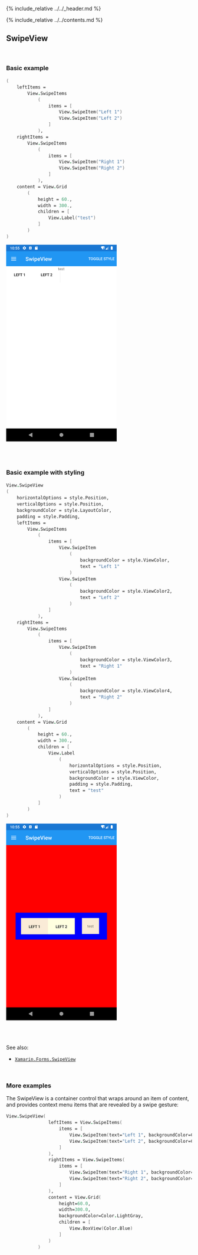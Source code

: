 {% include_relative ../../_header.md %}

{% include_relative ../../contents.md %}

SwipeView
--------

<br /> 

### Basic example


```fsharp 
(
    leftItems =                                 
        View.SwipeItems
            (
                items = [ 
                    View.SwipeItem("Left 1")
                    View.SwipeItem("Left 2")
                ]
            ),
    rightItems =                                 
        View.SwipeItems
            (
                items = [
                    View.SwipeItem("Right 1")
                    View.SwipeItem("Right 2")
                ]
            ),
    content = View.Grid
        (
            height = 60.,
            width = 300.,
            children = [
                View.Label("test")
            ]
        )
)
```

<img src="../../images/views/SwipeView-adr-basic.png" width="300">

<br /> <br /> 

### Basic example with styling

```fsharp 
View.SwipeView
(
    horizontalOptions = style.Position,
    verticalOptions = style.Position,
    backgroundColor = style.LayoutColor,
    padding = style.Padding,
    leftItems =                                 
        View.SwipeItems
            (
                items = [
                    View.SwipeItem
                        (
                            backgroundColor = style.ViewColor,
                            text = "Left 1"
                        )
                    View.SwipeItem
                        (
                            backgroundColor = style.ViewColor2,
                            text = "Left 2"
                        )
                ]
            ),
    rightItems =                                 
        View.SwipeItems
            (
                items = [
                    View.SwipeItem
                        (
                            backgroundColor = style.ViewColor3,
                            text = "Right 1"
                        )
                    View.SwipeItem
                        (
                            backgroundColor = style.ViewColor4,
                            text = "Right 2"
                        )
                ]
            ),
    content = View.Grid
        (
            height = 60.,
            width = 300.,
            children = [
                View.Label
                    (   
                        horizontalOptions = style.Position,
                        verticalOptions = style.Position,
                        backgroundColor = style.ViewColor,
                        padding = style.Padding,
                        text = "test"
                    )
            ]
        )
)
```


<img src="../../images/views/SwipeView-adr-styled.png" width="300">

<br /> <br /> 

See also:

* [`Xamarin.Forms.SwipeView`](https://docs.microsoft.com/en-us/dotnet/api/Xamarin.Forms.SwipeView)

<br /> 

### More examples

The SwipeView is a container control that wraps around an item of content, and provides context menu items that are revealed by a swipe gesture:

```fsharp 
View.SwipeView(
                leftItems = View.SwipeItems(
                    items = [
                        View.SwipeItem(text="Left 1", backgroundColor=Color.LightPink)
                        View.SwipeItem(text="Left 2", backgroundColor=Color.LightGreen)
                    ]
                ),
                rightItems = View.SwipeItems(
                    items = [
                        View.SwipeItem(text="Right 1", backgroundColor=Color.LightPink)
                        View.SwipeItem(text="Right 2", backgroundColor=Color.LightGreen)
                    ]
                ),
                content = View.Grid(
                    height=60.0,
                    width=300.0,
                    backgroundColor=Color.LightGray,
                    children = [
                        View.BoxView(Color.Blue)
                    ]
                )
            )
```